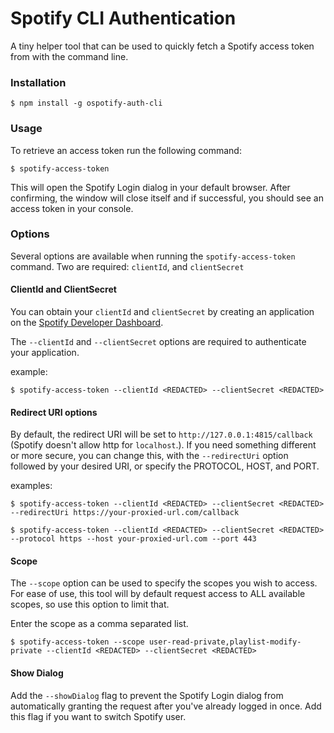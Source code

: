 # Spotify CLI Authentication
A tiny helper tool that can be used to quickly fetch a Spotify access token from with the command line.

### Installation
```
$ npm install -g ospotify-auth-cli
```

### Usage
To retrieve an access token run the following command:

```
$ spotify-access-token
```

This will open the Spotify Login dialog in your default browser. After confirming, the window will close itself and if successful, you should see an access token in your console.

### Options
Several options are available when running the `spotify-access-token` command. Two are required: `clientId`, and `clientSecret`

#### ClientId and ClientSecret
You can obtain your `clientId` and `clientSecret` by creating an application on the [Spotify Developer Dashboard](https://developer.spotify.com/dashboard/applications).

The `--clientId` and `--clientSecret` options are required to authenticate your application.

example:
```
$ spotify-access-token --clientId <REDACTED> --clientSecret <REDACTED>
```

#### Redirect URI options
By default, the redirect URI will be set to `http://127.0.0.1:4815/callback` (Spotify doesn't allow http for `localhost`.). If you need something different or more secure, you can change this, with the `--redirectUri` option followed by your desired URI, or specify the PROTOCOL, HOST, and PORT.

examples:
```
$ spotify-access-token --clientId <REDACTED> --clientSecret <REDACTED> --redirectUri https://your-proxied-url.com/callback

$ spotify-access-token --clientId <REDACTED> --clientSecret <REDACTED> --protocol https --host your-proxied-url.com --port 443
```

#### Scope
The `--scope` option can be used to specify the scopes you wish to access. For ease of use, this tool will by default request access to ALL available scopes, so use this option to limit that.

Enter the scope as a comma separated list.
```
$ spotify-access-token --scope user-read-private,playlist-modify-private --clientId <REDACTED> --clientSecret <REDACTED>
```

#### Show Dialog
Add the `--showDialog` flag to prevent the Spotify Login dialog from automatically granting the request after you've already logged in once. Add this flag if you want to switch Spotify user.
